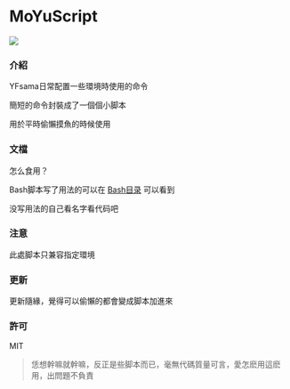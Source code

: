 # MoYuScript

![](https:*//img.shields.io/badge/license-MIT-000000.svg)



### 介紹

YFsama日常配置一些環境時使用的命令

簡短的命令封裝成了一個個小脚本

用於平時偷懶摸魚的時候使用



### 文檔

怎么食用？

Bash脚本写了用法的可以在 [Bash目录](https://bash.rbq.sh/bash) 可以看到

没写用法的自己看名字看代码吧


### 注意

此處脚本只兼容指定環境



### 更新

更新隨緣，覺得可以偷懶的都會變成脚本加進來



### 許可

MIT

> 恁想幹嘛就幹嘛，反正是些脚本而已，毫無代碼質量可言，愛怎麽用這麽用，出問題不負責